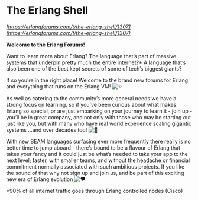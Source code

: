 # The Erlang Shell
*[https://erlangforums.com/t/the-erlang-shell/1307](https://erlangforums.com/t/the-erlang-shell/1307)*

**Welcome to the Erlang Forums!**

Want to learn more about Erlang? The language that’s part of massive systems that underpin pretty much the entire internet?\* A language that’s also been one of the best kept secrets of some of tech’s biggest giants?

If so you’re in the right place! Welcome to the brand new forums for Erlang and everything that runs on the Erlang VM! ![:sparkles:](https://erlangforums.com/images/emoji/apple/sparkles.png?v=10 ":sparkles:")

As well as catering to the community’s more general needs we have a strong focus on learning, so if you’ve been curious about what makes Erlang so special, or are just embarking on your journey to learn it - join up - you’ll be in great company, and not only with those who may be starting out just like you, but with many who have real world experience scaling gigantic systems …and over decades too! ![:star_struck:](https://erlangforums.com/images/emoji/apple/star_struck.png?v=10 ":star_struck:")

With new BEAM languages surfacing ever more frequently there really is no better time to jump aboard - there’s bound to be a flavour of Erlang that takes your fancy and it could just be what’s needed to take your app to the next level; faster, with smaller teams, and without the headache or financial commitment normally associated with such ambitious projects. If you like the sound of that why not sign up and join us, and be part of this exciting new era of Erlang evolution ![:hearts:](https://erlangforums.com/images/emoji/apple/hearts.png?v=10 ":hearts:")

\*90% of all internet traffic goes through Erlang controlled nodes (Cisco)
